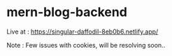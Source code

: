 # mern-blog-backend

Live at : https://singular-daffodil-8eb0b6.netlify.app/

Note : Few issues with cookies, will be resolving soon..
